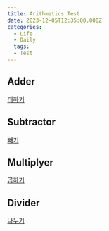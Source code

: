 ```yaml
---
title: Arithmetics Test
date: 2023-12-05T12:35:00.000Z
categories:
  - Life
  - Daily
  tags:
  - Test
---
```

## Adder

  [더하기](https://github.com/fighting58/fighting58.github.io/projects/Arithmetic/adder.html)

## Subtractor

  [빼기](https://github.com/fighting58/fighting58.github.io/projects/Arithmetic/subtractor.html)

## Multiplyer

  [곱하기](https://github.com/fighting58/fighting58.github.io/projects/Arithmetic/multiplyer.html)

## Divider

  [나누기](https://github.com/fighting58/fighting58.github.io/projects/Arithmetic/divider.html)